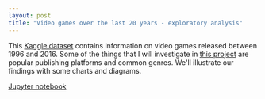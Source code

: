 ```yaml
---
layout: post
title: "Video games over the last 20 years - exploratory analysis"
---
```


This [Kaggle dataset](https://www.kaggle.com/egrinstein/20-years-of-games) contains information on video games released between 1996 and 
2016. Some of the things that I will investigate in [this project](https://nbviewer.jupyter.org/github/h2kh/video_game_exploratory/blob/master/game-analysis.ipynb) are popular publishing platforms and common genres. We'll illustrate our findings 
with some charts and diagrams.

[Jupyter notebook](https://nbviewer.jupyter.org/github/h2kh/video_game_exploratory/blob/master/game-analysis.ipynb)
